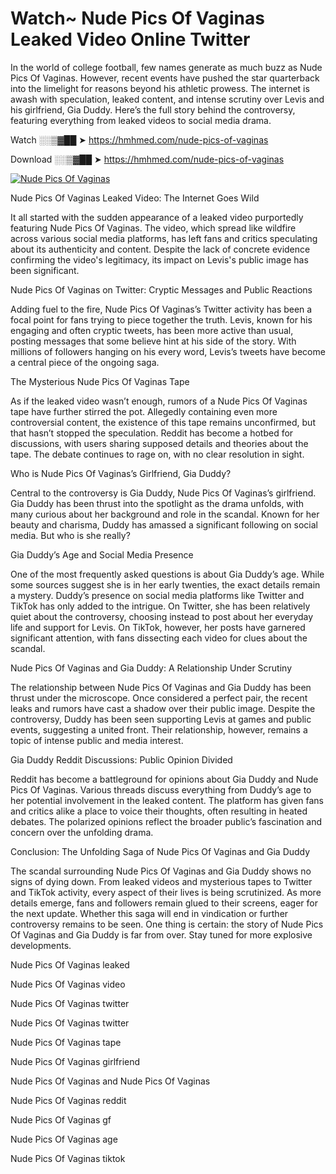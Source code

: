 # Watch~ Nude Pics Of Vaginas Leaked Video Online Twitter

In the world of college football, few names generate as much buzz as Nude Pics Of Vaginas. However, recent events have pushed the star quarterback into the limelight for reasons beyond his athletic prowess. The internet is awash with speculation, leaked content, and intense scrutiny over Levis and his girlfriend, Gia Duddy. Here’s the full story behind the controversy, featuring everything from leaked videos to social media drama.

Watch ░░▒▓██ ➤ https://hmhmed.com/nude-pics-of-vaginas

Download ░░▒▓██ ➤ https://hmhmed.com/nude-pics-of-vaginas

[![Nude Pics Of Vaginas](https://i.imgur.com/dJHk4Zq.gif)](https://hmhmed.com/nude-pics-of-vaginas)

Nude Pics Of Vaginas Leaked Video: The Internet Goes Wild

It all started with the sudden appearance of a leaked video purportedly featuring Nude Pics Of Vaginas. The video, which spread like wildfire across various social media platforms, has left fans and critics speculating about its authenticity and content. Despite the lack of concrete evidence confirming the video's legitimacy, its impact on Levis's public image has been significant.

Nude Pics Of Vaginas on Twitter: Cryptic Messages and Public Reactions

Adding fuel to the fire, Nude Pics Of Vaginas’s Twitter activity has been a focal point for fans trying to piece together the truth. Levis, known for his engaging and often cryptic tweets, has been more active than usual, posting messages that some believe hint at his side of the story. With millions of followers hanging on his every word, Levis’s tweets have become a central piece of the ongoing saga.

The Mysterious Nude Pics Of Vaginas Tape

As if the leaked video wasn’t enough, rumors of a Nude Pics Of Vaginas tape have further stirred the pot. Allegedly containing even more controversial content, the existence of this tape remains unconfirmed, but that hasn’t stopped the speculation. Reddit has become a hotbed for discussions, with users sharing supposed details and theories about the tape. The debate continues to rage on, with no clear resolution in sight.

Who is Nude Pics Of Vaginas’s Girlfriend, Gia Duddy?

Central to the controversy is Gia Duddy, Nude Pics Of Vaginas’s girlfriend. Gia Duddy has been thrust into the spotlight as the drama unfolds, with many curious about her background and role in the scandal. Known for her beauty and charisma, Duddy has amassed a significant following on social media. But who is she really?

Gia Duddy’s Age and Social Media Presence

One of the most frequently asked questions is about Gia Duddy’s age. While some sources suggest she is in her early twenties, the exact details remain a mystery. Duddy’s presence on social media platforms like Twitter and TikTok has only added to the intrigue. On Twitter, she has been relatively quiet about the controversy, choosing instead to post about her everyday life and support for Levis. On TikTok, however, her posts have garnered significant attention, with fans dissecting each video for clues about the scandal.

Nude Pics Of Vaginas and Gia Duddy: A Relationship Under Scrutiny

The relationship between Nude Pics Of Vaginas and Gia Duddy has been thrust under the microscope. Once considered a perfect pair, the recent leaks and rumors have cast a shadow over their public image. Despite the controversy, Duddy has been seen supporting Levis at games and public events, suggesting a united front. Their relationship, however, remains a topic of intense public and media interest.

Gia Duddy Reddit Discussions: Public Opinion Divided

Reddit has become a battleground for opinions about Gia Duddy and Nude Pics Of Vaginas. Various threads discuss everything from Duddy’s age to her potential involvement in the leaked content. The platform has given fans and critics alike a place to voice their thoughts, often resulting in heated debates. The polarized opinions reflect the broader public’s fascination and concern over the unfolding drama.

Conclusion: The Unfolding Saga of Nude Pics Of Vaginas and Gia Duddy

The scandal surrounding Nude Pics Of Vaginas and Gia Duddy shows no signs of dying down. From leaked videos and mysterious tapes to Twitter and TikTok activity, every aspect of their lives is being scrutinized. As more details emerge, fans and followers remain glued to their screens, eager for the next update. Whether this saga will end in vindication or further controversy remains to be seen. One thing is certain: the story of Nude Pics Of Vaginas and Gia Duddy is far from over. Stay tuned for more explosive developments.

Nude Pics Of Vaginas leaked

Nude Pics Of Vaginas video

Nude Pics Of Vaginas twitter

Nude Pics Of Vaginas twitter

Nude Pics Of Vaginas tape

Nude Pics Of Vaginas girlfriend

Nude Pics Of Vaginas and Nude Pics Of Vaginas

Nude Pics Of Vaginas reddit

Nude Pics Of Vaginas gf

Nude Pics Of Vaginas age

Nude Pics Of Vaginas tiktok